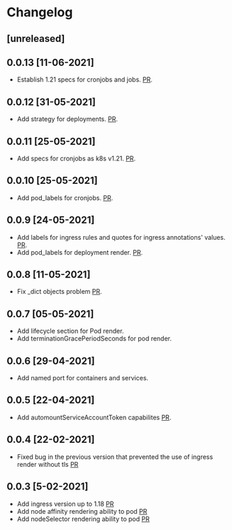 # Changelog

## [unreleased]

## 0.0.13 [11-06-2021]

- Establish 1.21 specs for cronjobs and jobs. [PR](https://github.com/prefapp/prefapp-helm/pull/78).

## 0.0.12 [31-05-2021]

- Add strategy for deployments.  [PR](https://github.com/prefapp/prefapp-helm/pull/75).

## 0.0.11 [25-05-2021]

- Add specs for cronjobs as k8s v1.21. [PR](https://github.com/prefapp/prefapp-helm/pull/69).

## 0.0.10 [25-05-2021]

- Add pod_labels for cronjobs. [PR](https://github.com/prefapp/prefapp-helm/pull/66).

## 0.0.9 [24-05-2021]

- Add labels for ingress rules and quotes for ingress annotations' values. [PR](https://github.com/prefapp/prefapp-helm/pull/62).
- Add pod_labels for deployment render. [PR](https://github.com/prefapp/prefapp-helm/pull/63).  


## 0.0.8 [11-05-2021]

- Fix _dict objects problem [PR](https://github.com/prefapp/prefapp-helm/pull/58).

## 0.0.7 [05-05-2021]
- Add lifecycle section for Pod render. 
- Add terminationGracePeriodSeconds for pod render. 

## 0.0.6 [29-04-2021]
- Add named port for containers and services. 

## 0.0.5 [22-04-2021]
- Add automountServiceAccountToken capabilites [PR](https://github.com/prefapp/prefapp-helm/pull/43).

## 0.0.4 [22-02-2021]
- Fixed bug in the previous version that prevented the use of ingress render without tls [PR](https://github.com/prefapp/prefapp-helm/pull/36)

## 0.0.3 [5-02-2021]

- Add ingress version up to 1.18 [PR](https://github.com/prefapp/prefapp-helm/pull/16)
- Add node affinity rendering ability to pod [PR](https://github.com/prefapp/prefapp-helm/pull/17)
- Add nodeSelector rendering ability to pod [PR](https://github.com/prefapp/prefapp-helm/pull/19)
